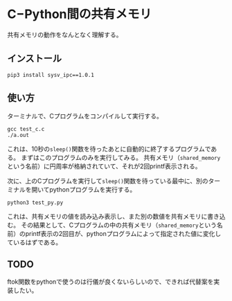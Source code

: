 # C−Python間の共有メモリ

共有メモリの動作をなんとなく理解する。

## インストール
```
pip3 install sysv_ipc==1.0.1
```

## 使い方
ターミナルで、Cプログラムをコンパイルして実行する。
```
gcc test_c.c
./a.out
```
これは、10秒の`sleep()`関数を待ったあとに自動的に終了するプログラムである。
まずはこのプログラムのみを実行してみる。
共有メモリ（`shared_memory`という名前）に円周率が格納されていて、それが2回printf表示される。


次に、上のCプログラムを実行して`sleep()`関数を待っている最中に、別のターミナルを開いてpythonプログラムを実行する。
```
python3 test_py.py
```
これは、共有メモリの値を読み込み表示し、また別の数値を共有メモリに書き込む。
その結果として、Cプログラムの中の共有メモリ（`shared_memory`という名前）のprintf表示の2回目が、pythonプログラムによって指定された値に変化しているはずである。

## TODO
ftok関数をpythonで使うのは行儀が良くないらしいので、できれば代替案を実装したい。
